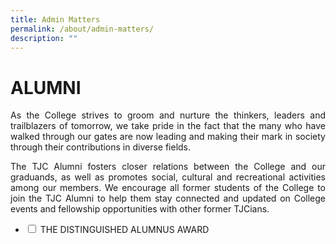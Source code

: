 ```yaml
---
title: Admin Matters
permalink: /about/admin-matters/
description: ""
---
```

# ALUMNI

<p style="text-align: justify;">As the College strives to groom and nurture the thinkers, leaders and trailblazers of tomorrow, we take pride in the fact that the many who have walked through our gates are now leading and making their mark in society through their contributions in diverse fields.</p>


<p style="text-align: justify;">The TJC Alumni fosters closer relations between the College and our graduands, as well as promotes social, cultural and recreational activities among our members. We encourage all former students of the College to join the TJC Alumni to help them stay connected and updated on College events and fellowship opportunities with other former TJCians.</p>

<ul class="jekyllcodex_accordion">
	<li>
    <input type="checkbox" id="accordion2">
    <label for="accordion2">THE DISTINGUISHED ALUMNUS AWARD</label></li></ul>